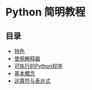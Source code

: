 Python 简明教程
============

目录
-------
* [特色](<tese.md>)
* [使用解释器](<usepythonsehll.md>)
* [可执行的Python程序](<canexecutepythonprogram.md>)
* [基本概念](<basicconcept.md>)
* [运算符与表达式](yunsuan.md)
